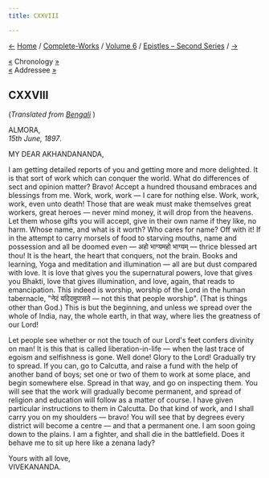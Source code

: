 ```yaml
---
title: CXXVIII

---
```

<div>

[←](127_rakhal.htm) [Home](../../../index.htm) /
[Complete-Works](../../complete_works.htm) / [Volume
6](../volume_6_contents.htm) / [Epistles – Second
Series](epistles_second_series_contents.htm) / [→](129_rakhal.htm)

  

[«](127_rakhal.htm) Chronology [»](129_rakhal.htm)  
[«](085_akhandananda.htm) Addressee [»](131_akhandananda.htm)

## CXXVIII

(*Translated from [Bengali](b7346e6128.pdf)* )

ALMORA,  
*15th June, 1897*.

MY DEAR AKHANDANANDA,

I am getting detailed reports of you and getting more and more
delighted. It is that sort of work which can conquer the world. What do
differences of sect and opinion matter? Bravo! Accept a hundred thousand
embraces and blessings from me. Work, work, work — I care for nothing
else. Work, work, work, even unto death! Those that are weak must make
themselves great workers, great heroes — never mind money, it will drop
from the heavens. Let them whose gifts you will accept, give in their
own name if they like, no harm. Whose name, and what is it worth? Who
cares for name? Off with it! If in the attempt to carry morsels of food
to starving mouths, name and possession and all be doomed even — अहो
भाग्यमहो भाग्यम् — thrice blessed art thou! It is the heart, the heart
that conquers, not the brain. Books and learning, Yoga and meditation
and illumination — all are but dust compared with love. It is love that
gives you the supernatural powers, love that gives you Bhakti, love that
gives illumination, and love, again, that reads to emancipation. This
indeed is worship, worship of the Lord in the human tabernacle, "नेदं
यदिदमुपासते — not this that people worship". (That is things other than
God.) This is but the beginning, and unless we spread over the whole of
India, nay, the whole earth, in that way, where lies the greatness of
our Lord!

Let people see whether or not the touch of our Lord's feet confers
divinity on man! It is this that is called liberation-in-life — when the
last trace of egoism and selfishness is gone. Well done! Glory to the
Lord! Gradually try to spread. If you can, go to Calcutta, and raise a
fund with the help of another band of boys; set one or two of them to
work at some place, and begin somewhere else. Spread in that way, and go
on inspecting them. You will see that the work will gradually become
permanent, and spread of religion and education will follow as a matter
of course. I have given particular instructions to them in Calcutta. Do
that kind of work, and I shall carry you on my shoulders — bravo! You
will see that by degrees every district will become a centre — and that
a permanent one. I am soon going down to the plains. I am a fighter, and
shall die in the battlefield. Does it behave me to sit up here like a
zenana lady?

Yours with all love,  
VIVEKANANDA.

</div>
